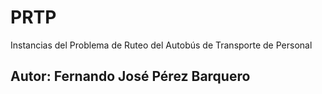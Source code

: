 # PRTP
Instancias del Problema de Ruteo del Autobús de Transporte de Personal

## Autor: Fernando José Pérez Barquero


